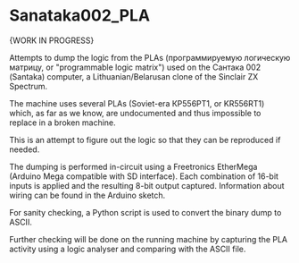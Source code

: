 # Sanataka002_PLA
{WORK IN PROGRESS}

Attempts to dump the logic from the PLAs (программируемую логическую матрицу, or "programmable logic matrix") used on the Сантака 002 (Santaka) computer, a Lithuanian/Belarusan clone of the Sinclair ZX Spectrum.

The machine uses several PLAs (Soviet-era КР556РТ1, or KR556RT1) which, as far as we know, are undocumented and thus impossible to replace in a broken machine.

This is an attempt to figure out the logic so that they can be reproduced if needed.

The dumping is performed in-circuit using a Freetronics EtherMega (Arduino Mega compatible with SD interface).  Each combination of 16-bit inputs is applied and the resulting 8-bit output captured.  Information about wiring can be found in the Arduino sketch.

For sanity checking, a Python script is used to convert the binary dump to ASCII.

Further checking will be done on the running machine by capturing the PLA activity using a logic analyser and comparing with the ASCII file.
